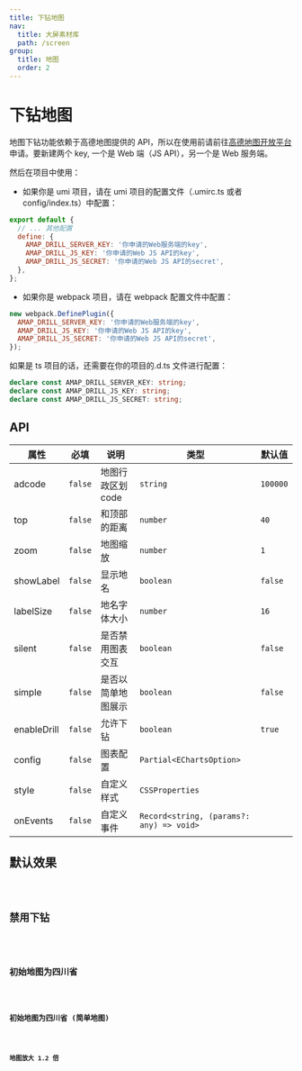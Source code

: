 ```yaml
---
title: 下钻地图
nav:
  title: 大屏素材库
  path: /screen
group:
  title: 地图
  order: 2
---
```


# 下钻地图

地图下钻功能依赖于高德地图提供的 API，所以在使用前请前往[高德地图开放平台](https://lbs.amap.com/)申请。要新建两个 key, 一个是 Web 端（JS API），另一个是 Web 服务端。

然后在项目中使用：

- 如果你是 umi 项目，请在 umi 项目的配置文件（.umirc.ts 或者 config/index.ts）中配置：

```js
export default {
  // ... 其他配置
  define: {
    AMAP_DRILL_SERVER_KEY: '你申请的Web服务端的key',
    AMAP_DRILL_JS_KEY: '你申请的Web JS API的key',
    AMAP_DRILL_JS_SECRET: '你申请的Web JS API的secret',
  },
};
```

- 如果你是 webpack 项目，请在 webpack 配置文件中配置：

```js
new webpack.DefinePlugin({
  AMAP_DRILL_SERVER_KEY: '你申请的Web服务端的key',
  AMAP_DRILL_JS_KEY: '你申请的Web JS API的key',
  AMAP_DRILL_JS_SECRET: '你申请的Web JS API的secret',
});
```

如果是 ts 项目的话，还需要在你的项目的.d.ts 文件进行配置：

```ts
declare const AMAP_DRILL_SERVER_KEY: string;
declare const AMAP_DRILL_JS_KEY: string;
declare const AMAP_DRILL_JS_SECRET: string;
```

## API

| 属性        | 必填    | 说明               | 类型                                     | 默认值   |
| ----------- | ------- | ------------------ | ---------------------------------------- | -------- |
| adcode      | `false` | 地图行政区划 code  | `string`                                 | `100000` |
| top         | `false` | 和顶部的距离       | `number`                                 | `40`     |
| zoom        | `false` | 地图缩放           | `number`                                 | `1`      |
| showLabel   | `false` | 显示地名           | `boolean`                                | `false`  |
| labelSize   | `false` | 地名字体大小       | `number`                                 | `16`     |
| silent      | `false` | 是否禁用图表交互   | `boolean`                                | `false`  |
| simple      | `false` | 是否以简单地图展示 | `boolean`                                | `false`  |
| enableDrill | `false` | 允许下钻           | `boolean`                                | `true`   |
| config      | `false` | 图表配置           | `Partial<EChartsOption>`                 |          |
| style       | `false` | 自定义样式         | `CSSProperties`                          |          |
| onEvents    | `false` | 自定义事件         | `Record<string, (params?: any) => void>` |          |

## 默认效果

<code src="../../example/DrillMapDemo/demo1.tsx" background="#040727">

## 禁用下钻

<code src="../../example/DrillMapDemo/demo2.tsx" background="#040727">

## 初始地图为四川省

<code src="../../example/DrillMapDemo/demo3.tsx" background="#040727">

## 初始地图为四川省 (简单地图)

<code src="../../example/DrillMapDemo/demo4.tsx" background="#040727">

## 地图放大 1.2 倍

<code src="../../example/DrillMapDemo/demo5.tsx" background="#040727">
